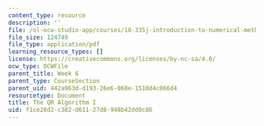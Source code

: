 ```yaml
---
content_type: resource
description: ''
file: /ol-ocw-studio-app/courses/18-335j-introduction-to-numerical-methods-spring-2019/f1ce20d2c382d61127d8948b42dd0c86_MIT18_335JS19_lec16_reading.pdf
file_size: 124749
file_type: application/pdf
learning_resource_types: []
license: https://creativecommons.org/licenses/by-nc-sa/4.0/
ocw_type: OCWFile
parent_title: Week 6
parent_type: CourseSection
parent_uid: 442a963d-d193-26e6-068e-1510d4c866d4
resourcetype: Document
title: The QR Algorithm I
uid: f1ce20d2-c382-d611-27d8-948b42dd0c86
---
```

